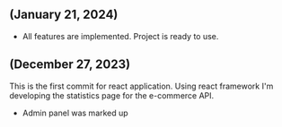 ## (January 21, 2024)

- All features are implemented. Project is ready to use.

## (December 27, 2023)

This is the first commit for react application. Using react framework I'm developing the
statistics page for the e-commerce API.

- Admin panel was marked up
